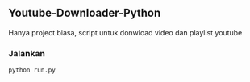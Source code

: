 ## Youtube-Downloader-Python
Hanya project biasa, script untuk donwload video dan playlist youtube

### Jalankan
```bash
python run.py
```
